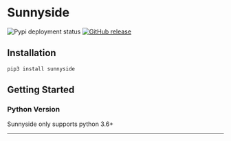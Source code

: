 # Sunnyside

![Pypi deployment status](https://github.com/junqili259/Sunnyside/workflows/Pypi/badge.svg)
[![GitHub release](https://img.shields.io/github/Sunnyside/release/junqili259/Sunnyside.svg)](https://github.com/junqili259/Sunnyside/releases)

## Installation
```
pip3 install sunnyside
```

## Getting Started
### Python Version
Sunnyside only supports python 3.6+
___________________________________________________________________________________________________________________________________________________________________________________
